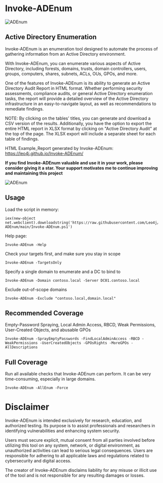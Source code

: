 # Invoke-ADEnum
![ADEnum](https://github.com/Leo4j/Invoke-ADEnum/assets/61951374/93fe1fed-6056-4ba0-ae5b-6f3ac4c62ddc)

## Active Directory Enumeration
Invoke-ADEnum is an enumeration tool designed to automate the process of gathering information from an Active Directory environment.

With Invoke-ADEnum, you can enumerate various aspects of Active Directory, including forests, domains, trusts, domain controllers, users, groups, computers, shares, subnets, ACLs, OUs, GPOs, and more.

One of the features of Invoke-ADEnum is its ability to generate an Active Directory Audit Report in HTML format. Whether performing security assessments, compliance audits, or general Active Directory enumeration tasks, the report will provide a detailed overview of the Active Directory infrastructure in an easy-to-navigate layout, as well as recommendations to remediate findings.

NOTE: By clicking on the tables' titles, you can generate and download a CSV version of the results. Additionally, you have the option to export the entire HTML report in XLSX format by clicking on "Active Directory Audit" at the top of the page. The XLSX export will include a separate sheet for each table of findings.

HTML Example_Report generated by Invoke-ADEnum: https://leo4j.github.io/Invoke-ADEnum/

**If you find Invoke-ADEnum valuable and use it in your work, please consider giving it a star. Your support motivates me to continue improving and maintaining this project**

![ADEnum](https://github.com/Leo4j/Invoke-ADEnum/assets/61951374/67527c9b-330b-4437-8d4d-7b7d5742607e)

## Usage

Load the script in memory:
  
```
iex(new-object net.webclient).downloadstring('https://raw.githubusercontent.com/Leo4j/Invoke-ADEnum/main/Invoke-ADEnum.ps1')
```

Help page:

```
Invoke-ADEnum -Help
```

Check your targets first, and make sure you stay in scope

```
Invoke-ADEnum -TargetsOnly
```

Specify a single domain to enumerate and a DC to bind to

```
Invoke-ADEnum -Domain contoso.local -Server DC01.contoso.local
```

Exclude out-of-scope domains

```
Invoke-ADEnum -Exclude "contoso.local,domain.local"
```

## Recommended Coverage

Empty-Password Spraying, Local Admin Access, RBCD, Weak Permissions, User-Created Objects, and abusable GPOs

```
Invoke-ADEnum -SprayEmptyPasswords -FindLocalAdminAccess -RBCD -WeakPermissions -UserCreatedObjects -GPOsRights -MoreGPOs -AllDescriptions
```



## Full Coverage

Run all available checks that Invoke-ADEnum can perform. It can be very time-consuming, especially in large domains.

```
Invoke-ADEnum -AllEnum -Force
```

# Disclaimer

Invoke-ADEnum is intended exclusively for research, education, and authorized testing. Its purpose is to assist professionals and researchers in identifying vulnerabilities and enhancing system security. 

Users must secure explicit, mutual consent from all parties involved before utilizing this tool on any system, network, or digital environment, as unauthorized activities can lead to serious legal consequences. Users are responsible for adhering to all applicable laws and regulations related to cybersecurity and digital access.

The creator of Invoke-ADEnum disclaims liability for any misuse or illicit use of the tool and is not responsible for any resulting damages or losses.
